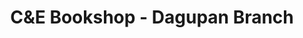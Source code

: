 ---
title: "C&E Bookshop - Dagupan Branch"
url: /dagupan/cunde-bookshop-dagupan-branch/
shop: Bücher
---